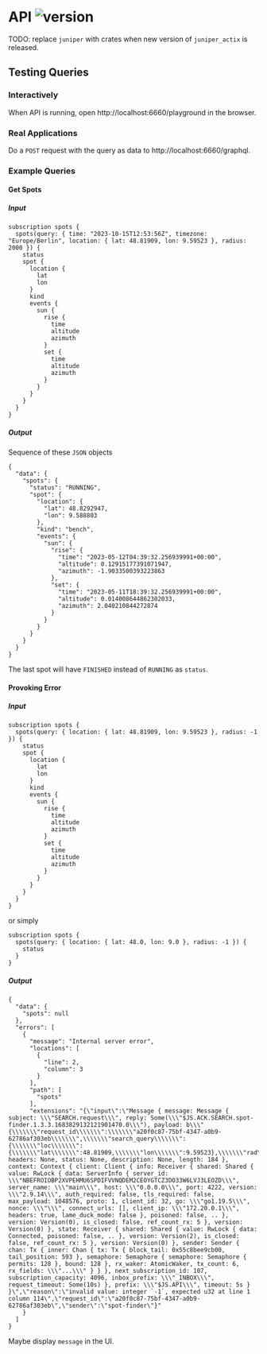 # API ![version](https://img.shields.io/badge/v0.0.0-blue.svg)

TODO: replace `juniper` with crates when new version of `juniper_actix` is released.

## Testing Queries

### Interactively

When API is running, open http://localhost:6660/playground in the browser.

### Real Applications

Do a `POST` request with the query as data to http://localhost:6660/graphql.

### Example Queries

#### Get Spots

##### Input

```
subscription spots {
  spots(query: { time: "2023-10-15T12:53:56Z", timezone: "Europe/Berlin", location: { lat: 48.81909, lon: 9.59523 }, radius: 2000 }) {
    status
    spot {
      location {
        lat
        lon
      }
      kind
      events {
        sun {
          rise {
            time
            altitude
            azimuth
          }
          set {
            time
            altitude
            azimuth
          }
        }
      }
    }
  }
}
```

##### Output

Sequence of these `JSON` objects

```
{
  "data": {
    "spots": {
      "status": "RUNNING",
      "spot": {
        "location": {
          "lat": 48.8292947,
          "lon": 9.588803
        },
        "kind": "bench",
        "events": {
          "sun": {
            "rise": {
              "time": "2023-05-12T04:39:32.256939991+00:00",
              "altitude": 0.12915177391071947,
              "azimuth": -1.9033500393223863
            },
            "set": {
              "time": "2023-05-11T18:39:32.256939991+00:00",
              "altitude": 0.014008644862302033,
              "azimuth": 2.040210844272874
            }
          }
        }
      }
    }
  }
}
```

The last spot will have `FINISHED` instead of `RUNNING` as `status`.

#### Provoking Error

##### Input

```
subscription spots {
  spots(query: { location: { lat: 48.81909, lon: 9.59523 }, radius: -1 }) {
    status
    spot {
      location {
        lat
        lon
      }
      kind
      events {
        sun {
          rise {
            time
            altitude
            azimuth
          }
          set {
            time
            altitude
            azimuth
          }
        }
      }
    }
  }
}
```

or simply
```
subscription spots {
  spots(query: { location: { lat: 48.0, lon: 9.0 }, radius: -1 }) {
    status
  }
}
```

##### Output

```
{
  "data": {
    "spots": null
  },
  "errors": [
    {
      "message": "Internal server error",
      "locations": [
        {
          "line": 2,
          "column": 3
        }
      ],
      "path": [
        "spots"
      ],
      "extensions": "{\"input\":\"Message { message: Message { subject: \\\"SEARCH.request\\\", reply: Some(\\\"$JS.ACK.SEARCH.spot-finder.1.3.3.1683829132121901470.0\\\"), payload: b\\\"{\\\\\\\"request_id\\\\\\\":\\\\\\\"a20f0c87-75bf-4347-a0b9-62786af303eb\\\\\\\",\\\\\\\"search_query\\\\\\\":{\\\\\\\"loc\\\\\\\":{\\\\\\\"lat\\\\\\\":48.81909,\\\\\\\"lon\\\\\\\":9.59523},\\\\\\\"rad\\\\\\\":-1}}\\\", headers: None, status: None, description: None, length: 184 }, context: Context { client: Client { info: Receiver { shared: Shared { value: RwLock { data: ServerInfo { server_id: \\\"NBEFROIOBP2XVPEHMU6SPDIFVVNQDEM2CEOYGTCZ3DO33W6LVJ3LEOZD\\\", server_name: \\\"main\\\", host: \\\"0.0.0.0\\\", port: 4222, version: \\\"2.9.14\\\", auth_required: false, tls_required: false, max_payload: 1048576, proto: 1, client_id: 32, go: \\\"go1.19.5\\\", nonce: \\\"\\\", connect_urls: [], client_ip: \\\"172.20.0.1\\\", headers: true, lame_duck_mode: false }, poisoned: false, .. }, version: Version(0), is_closed: false, ref_count_rx: 5 }, version: Version(0) }, state: Receiver { shared: Shared { value: RwLock { data: Connected, poisoned: false, .. }, version: Version(2), is_closed: false, ref_count_rx: 5 }, version: Version(0) }, sender: Sender { chan: Tx { inner: Chan { tx: Tx { block_tail: 0x55c8bee9cb00, tail_position: 593 }, semaphore: Semaphore { semaphore: Semaphore { permits: 128 }, bound: 128 }, rx_waker: AtomicWaker, tx_count: 6, rx_fields: \\\"...\\\" } } }, next_subscription_id: 107, subscription_capacity: 4096, inbox_prefix: \\\"_INBOX\\\", request_timeout: Some(10s) }, prefix: \\\"$JS.API\\\", timeout: 5s } }\",\"reason\":\"invalid value: integer `-1`, expected u32 at line 1 column 114\",\"request_id\":\"a20f0c87-75bf-4347-a0b9-62786af303eb\",\"sender\":\"spot-finder\"}"
    }
  ]
}
```

Maybe display `message` in the UI.
